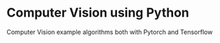 # Computer Vision using Python

Computer Vision example algorithms both with Pytorch and Tensorflow
